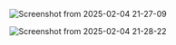 ![Screenshot from 2025-02-04 21-27-09](https://github.com/user-attachments/assets/139f1ad2-d9e5-4543-8c64-898368f4cb00)


![Screenshot from 2025-02-04 21-28-22](https://github.com/user-attachments/assets/2bff13d7-c435-440e-a8a8-3d940ded6fed)
